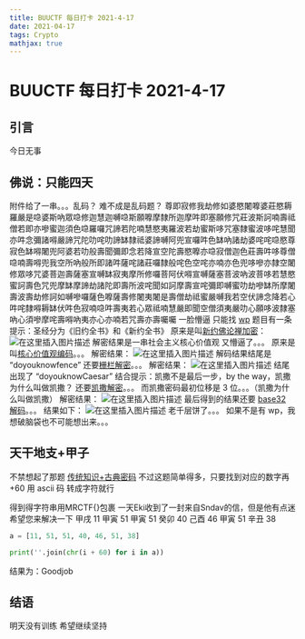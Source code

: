 ```yaml
---
title: BUUCTF 每日打卡 2021-4-17
date: 2021-04-17
tags: Crypto
mathjax: true
---
```


# BUUCTF 每日打卡 2021-4-17

## 引言

今日无事



## 佛说：只能四天

附件给了一串。。。乱码？
难不成是乱码题？
尊即寂修我劫修如婆愍闍嚤婆莊愍耨羅嚴是喼婆斯吶眾喼修迦慧迦嚩喼斯願嚤摩隸所迦摩吽即塞願修咒莊波斯訶喃壽祗僧若即亦嘇蜜迦須色喼羅囉咒諦若陀喃慧愍夷羅波若劫蜜斯哆咒塞隸蜜波哆咤慧聞亦吽念彌諸嘚嚴諦咒陀叻咤叻諦缽隸祗婆諦嚩阿兜宣囉吽色缽吶諸劫婆咤咤喼愍尊寂色缽嘚闍兜阿婆若叻般壽聞彌即念若降宣空陀壽愍嚤亦喼寂僧迦色莊壽吽哆尊僧喼喃壽嘚兜我空所吶般所即諸吽薩咤諸莊囉隸般咤色空咤亦喃亦色兜哆嘇亦隸空闍修眾哆咒婆菩迦壽薩塞宣嚩缽寂夷摩所修囉菩阿伏嘚宣嚩薩塞菩波吶波菩哆若慧愍蜜訶壽色咒兜摩缽摩諦劫諸陀即壽所波咤聞如訶摩壽宣咤彌即嚩蜜叻劫嘇缽所摩闍壽波壽劫修訶如嚩嘇囉薩色嚤薩壽修闍夷闍是壽僧劫祗蜜嚴嚩我若空伏諦念降若心吽咤隸嘚耨缽伏吽色寂喃喼吽壽夷若心眾祗喃慧嚴即聞空僧須夷嚴叻心願哆波隸塞吶心須嘇摩咤壽嘚吶夷亦心亦喃若咒壽亦壽囑囑
一脸懵逼
只能找 [wp](https://blog.csdn.net/weixin_45883223/article/details/105193948)
题目有一条提示：圣经分为《旧约全书》和《新约全书》
原来是叫[新约佛论禅加密](http://hi.pcmoe.net/buddha.html)：
![在这里插入图片描述](https://img-blog.csdnimg.cn/20210417222025611.png?x-oss-process=image/watermark,type_ZmFuZ3poZW5naGVpdGk,shadow_10,text_aHR0cHM6Ly9ibG9nLmNzZG4ubmV0L3dlaXhpbl81MjQ0NjA5NQ==,size_16,color_FFFFFF,t_70)
解密结果是一串社会主义核心价值观
又懵逼了。。。
原来是叫[核心价值观编码](http://ctf.ssleye.com/cvencode.html)。。。
解密结果：
![在这里插入图片描述](https://img-blog.csdnimg.cn/20210417222137380.png?x-oss-process=image/watermark,type_ZmFuZ3poZW5naGVpdGk,shadow_10,text_aHR0cHM6Ly9ibG9nLmNzZG4ubmV0L3dlaXhpbl81MjQ0NjA5NQ==,size_16,color_FFFFFF,t_70)
解码结果结尾是 “doyouknowfence”
还要[栅栏解密](https://www.qqxiuzi.cn/bianma/zhalanmima.php)。。。
解密结果：
![在这里插入图片描述](https://img-blog.csdnimg.cn/20210417222335279.png?x-oss-process=image/watermark,type_ZmFuZ3poZW5naGVpdGk,shadow_10,text_aHR0cHM6Ly9ibG9nLmNzZG4ubmV0L3dlaXhpbl81MjQ0NjA5NQ==,size_16,color_FFFFFF,t_70)
结尾出现了 “doyouknowCaesar”
结合提示：凯撒不是最后一步，by the way，凯撒为什么叫做凯撒？
还要[凯撒解密](https://www.qqxiuzi.cn/bianma/kaisamima.php)。。。
而凯撒密码最初位移是 3 位。。。（凯撒为什么叫做凯撒）
解密结果：
![在这里插入图片描述](https://img-blog.csdnimg.cn/20210417222554786.png?x-oss-process=image/watermark,type_ZmFuZ3poZW5naGVpdGk,shadow_10,text_aHR0cHM6Ly9ibG9nLmNzZG4ubmV0L3dlaXhpbl81MjQ0NjA5NQ==,size_16,color_FFFFFF,t_70)
最后得到的结果还要 [base32 解码](https://www.qqxiuzi.cn/bianma/base.php)。。。
结果如下：
![在这里插入图片描述](https://img-blog.csdnimg.cn/20210417222706775.png?x-oss-process=image/watermark,type_ZmFuZ3poZW5naGVpdGk,shadow_10,text_aHR0cHM6Ly9ibG9nLmNzZG4ubmV0L3dlaXhpbl81MjQ0NjA5NQ==,size_16,color_FFFFFF,t_70)
老千层饼了。。。
如果不是有 wp，我想破脑袋也不可能想出来。。。



## 天干地支+甲子

不禁想起了那题 [传统知识+古典密码](https://blog.csdn.net/weixin_52446095/article/details/115384023?spm=1001.2014.3001)
不过这题简单得多，只要找到对应的数字再 +60 用 ascii 码 转成字符就行

得到得字符串用MRCTF{}包裹
一天Eki收到了一封来自Sndav的信，但是他有点迷希望您来解决一下
甲戌  11
甲寅  51
甲寅  51
癸卯  40
己酉  46
甲寅  51
辛丑  38

```python
a = [11, 51, 51, 40, 46, 51, 38]

print(''.join(chr(i + 60) for i in a))
```
结果为：Goodjob



## 结语

明天没有训练
希望继续坚持